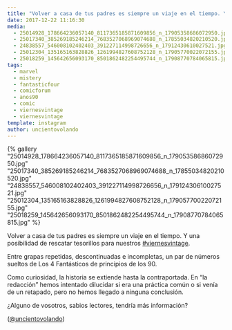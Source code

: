 ```yaml
---
title: "Volver a casa de tus padres es siempre un viaje en el tiempo. Y una posibilidad de rescatar tesorillos para nuestros #viernesvintage"
date: 2017-12-22 11:16:30
media: 
  - 25014928_178664236057140_8117365185871609856_n_17905358686072950.jpg
  - 25017340_385269185246214_7683527068969074688_n_17855034820210520.jpg
  - 24838557_546008102402403_391227114998726656_n_17912430610027521.jpg
  - 25012304_135165163828826_1261994827608752128_n_17905770022072155.jpg
  - 25018259_145642656093170_8501862482254495744_n_17908770784065815.jpg
tags: 
  - marvel
  - mistery
  - fantasticfour
  - comicforum
  - anos90
  - comic
  - viernesvintage
  - viernesvintage
template: instagram
author: uncientovolando
---
```


{% gallery "25014928_178664236057140_8117365185871609856_n_17905358686072950.jpg" "25017340_385269185246214_7683527068969074688_n_17855034820210520.jpg" "24838557_546008102402403_391227114998726656_n_17912430610027521.jpg" "25012304_135165163828826_1261994827608752128_n_17905770022072155.jpg" "25018259_145642656093170_8501862482254495744_n_17908770784065815.jpg" %}

Volver a casa de tus padres es siempre un viaje en el tiempo. Y una posibilidad de rescatar tesorillos para nuestros [#viernesvintage](/tags/viernesvintage).

Entre grapas repetidas, descontinuadas e incompletas, un par de números sueltos de Los 4 Fantásticos de principios de los 90.

Como curiosidad, la historia se extiende hasta la contraportada. En “la redacción” hemos intentado dilucidar si era una práctica común o si venía de un retapado, pero no hemos llegado a ninguna conclusión.

¿Alguno de vosotros, sabios lectores, tendría más información?

([@uncientovolando](https://instagram.com/uncientovolando))
